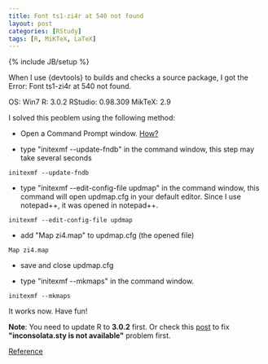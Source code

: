 ```yaml
---
title: Font ts1-zi4r at 540 not found
layout: post
categories: [RStudy]
tags: [R, MiKTeX, LaTeX]
---
```

{% include JB/setup %}

When I use {devtools} to builds and checks a source package, I got the Error: Font ts1-zi4r at 540 not found.

OS: Win7
R: 3.0.2
RStudio: 0.98.309
MikTeX: 2.9

I solved this peoblem using the following method:

* Open a Command Prompt window. [How?](http://windows.microsoft.com/en-hk/windows-vista/open-a-command-prompt-window)

* type "initexmf --update-fndb" in the command window, this step may take several seconds

```
initexmf --update-fndb
```

* type "initexmf --edit-config-file updmap" in the command window, this command will open updmap.cfg in your default editor. Since I use notepad++, it was opened in notepad++.

```
initexmf --edit-config-file updmap
```

* add "Map zi4.map" to updmap.cfg (the opened file)

```
Map zi4.map
```

* save and close updmap.cfg

* type "initexmf --mkmaps" in the command window.

```
initexmf --mkmaps
```

It works now.
Have fun!

**Note**: You need to update R to **3.0.2** first. Or check this [post](http://r.789695.n4.nabble.com/inconsolata-sty-is-liable-to-disappear-texinfo-5-1-td4669976.html) to fix **"inconsolata.sty is not available"** problem first.

[Reference](http://tex.stackexchange.com/questions/125274/error-font-ts1-zi4r-at-540-not-found)

